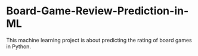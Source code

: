 # Board-Game-Review-Prediction-in-ML
This machine learning project is about predicting the rating of board games in Python.
